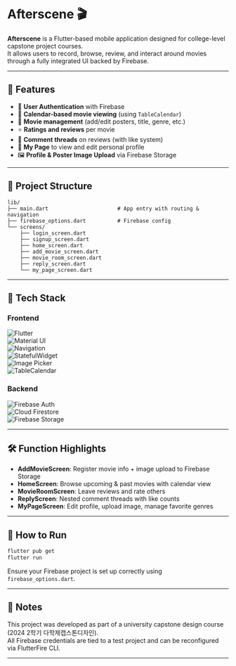 
# Afterscene 🎬

**Afterscene** is a Flutter-based mobile application designed for college-level capstone project courses.  
It allows users to record, browse, review, and interact around movies through a fully integrated UI backed by Firebase.

---

## 🚀 Features

- 🔐 **User Authentication** with Firebase
- 📆 **Calendar-based movie viewing** (using `TableCalendar`)
- 🎥 **Movie management** (add/edit posters, title, genre, etc.)
- ⭐ **Ratings and reviews** per movie
- 💬 **Comment threads** on reviews (with like system)
- 👤 **My Page** to view and edit personal profile
- 🖼️ **Profile & Poster Image Upload** via Firebase Storage

---

## 📁 Project Structure

```
lib/
├── main.dart                      # App entry with routing & navigation
├── firebase_options.dart          # Firebase config
└── screens/
    ├── login_screen.dart
    ├── signup_screen.dart
    ├── home_screen.dart
    ├── add_movie_screen.dart
    ├── movie_room_screen.dart
    ├── reply_screen.dart
    └── my_page_screen.dart
```

---

## 🧩 Tech Stack

### Frontend  
![Flutter](https://img.shields.io/badge/Flutter-02569B?style=for-the-badge&logo=flutter&logoColor=white)  
![Material UI](https://img.shields.io/badge/Material--UI-0081CB?style=for-the-badge&logo=mui&logoColor=white)  
![Navigation](https://img.shields.io/badge/Navigation-internal-blue?style=for-the-badge)  
![StatefulWidget](https://img.shields.io/badge/StatefulWidget-Dart-blue?style=for-the-badge)  
![Image Picker](https://img.shields.io/badge/Image_Picker-FFCC00?style=for-the-badge&logo=flutter&logoColor=black)  
![TableCalendar](https://img.shields.io/badge/TableCalendar-Calendar-FF6F00?style=for-the-badge)

### Backend  
![Firebase Auth](https://img.shields.io/badge/Firebase_Auth-FFCA28?style=for-the-badge&logo=firebase&logoColor=black)  
![Cloud Firestore](https://img.shields.io/badge/Cloud_Firestore-FFA000?style=for-the-badge&logo=firebase&logoColor=white)  
![Firebase Storage](https://img.shields.io/badge/Firebase_Storage-FFCCBC?style=for-the-badge&logo=firebase&logoColor=black)


---

## 🛠 Function Highlights

- **AddMovieScreen**: Register movie info + image upload to Firebase Storage  
- **HomeScreen**: Browse upcoming & past movies with calendar view  
- **MovieRoomScreen**: Leave reviews and rate others  
- **ReplyScreen**: Nested comment threads with like counts  
- **MyPageScreen**: Edit profile, upload image, manage favorite genres

---

## 🧪 How to Run

```bash
flutter pub get
flutter run
```

Ensure your Firebase project is set up correctly using `firebase_options.dart`.

---

## 📌 Notes

This project was developed as part of a university capstone design course (2024 2학기 다학제캡스톤디자인).  
All Firebase credentials are tied to a test project and can be reconfigured via FlutterFire CLI.

---
